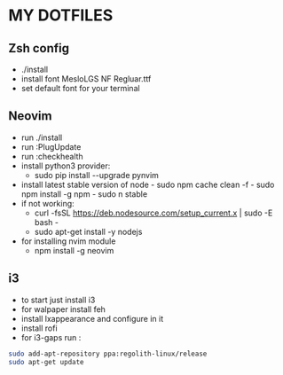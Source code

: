 # MY DOTFILES
## Zsh config
- ./install
- install font MesloLGS NF Regluar.ttf
- set default font for your terminal
## Neovim
- run ./install
- run :PlugUpdate
- run :checkhealth
- install python3 provider:
    - sudo pip install --upgrade pynvim
- install latest stable version of node
        - sudo npm cache clean -f
        - sudo npm install -g npm
        - sudo n stable
- if not working:
    - curl -fsSL https://deb.nodesource.com/setup_current.x | sudo -E bash -
    - sudo apt-get install -y nodejs
- for installing nvim module
    - npm install -g neovim
## i3
- to start just install i3
- for walpaper install feh
- install lxappearance and configure in it
- install rofi
- for i3-gaps run :
```sh
sudo add-apt-repository ppa:regolith-linux/release
sudo apt-get update
```


